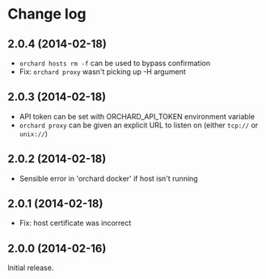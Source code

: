 Change log
==========

2.0.4 (2014-02-18)
------------------

- `orchard hosts rm -f` can be used to bypass confirmation
- Fix: `orchard proxy` wasn't picking up -H argument

2.0.3 (2014-02-18)
------------------

- API token can be set with ORCHARD_API_TOKEN environment variable
- `orchard proxy` can be given an explicit URL to listen on (either `tcp://` or `unix://`)

2.0.2 (2014-02-18)
------------------

- Sensible error in 'orchard docker' if host isn't running

2.0.1 (2014-02-18)
------------------

- Fix: host certificate was incorrect

2.0.0 (2014-02-16)
------------------

Initial release.

